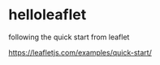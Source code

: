 # helloleaflet

following the quick start from leaflet

https://leafletjs.com/examples/quick-start/
